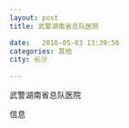```yaml
--- 
layout: post 
title: 武警湖南省总队医院

date:   2016-05-03 13:39:56 
categories: 其他  
city: 长沙
  
--- 
```

   
武警湖南省总队医院

信息

